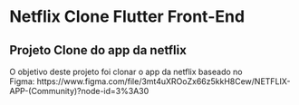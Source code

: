 <h1>Netflix Clone Flutter Front-End</h1>

<h2> Projeto Clone do app da netflix </h2>
<p> O objetivo deste projeto foi clonar o app da netflix baseado no <br> Figma: https://www.figma.com/file/3mt4uXROoZx66z5kkH8Cew/NETFLIX-APP-(Community)?node-id=3%3A30 </p>
